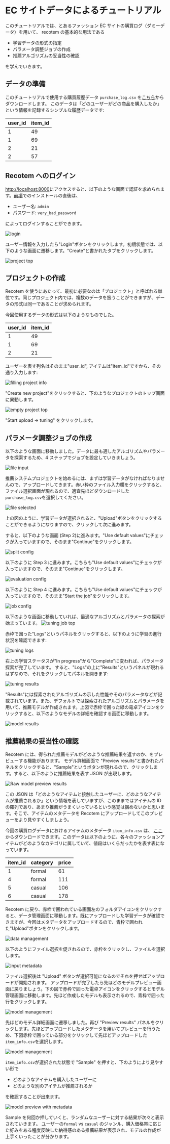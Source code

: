 # EC サイトデータによるチュートリアル

このチュートリアルでは、とあるファッション EC サイトの購買ログ（ダミーデータ）を用いて、
recotem の基本的な用法である

- 学習データの形式の指定
- パラメータ調整ジョブの作成
- 推薦アルゴリズムの妥当性の確認

を学んでいきます。

## データの準備

このチュートリアルで使用する購買履歴データ `purchase_log.csv` を<a href="https://raw.githubusercontent.com/codelibs/recotem/refs/tags/v1.0.0/frontend/e2e/test_data/purchase_log.csv" download="purchase_log.csv" >こちら</a>からダウンロードします。 このデータは「どのユーザーがどの商品を購入したか」という情報を記録するシンプルな履歴データです:

| user_id | item_id |
| ------- | ------- |
| 1       | 49      |
| 1       | 69      |
| 2       | 21      |
| 2       | 57      |

## Recotem へのログイン

[http://localhost:8000](http://localhost:8000)にアクセスすると、以下のような画面で認証を求められます。[前項](./installation)でのインストールの直後は、

- ユーザー名: `admin`
- パスワード: `very_bad_password`

によってログインすることができます。

![login](../../../guide/tutorial/1.input-login-info.png)

ユーザー情報を入力したら"Login"ボタンをクリックします。初期状態では、以下のような画面に遷移します。"Create"と書かれたタブをクリックします。

![project top](../../../guide/tutorial/2.project-top.png)

## プロジェクトの作成

Recotem を使うにあたって、最初に必要なのは「プロジェクト」と呼ばれる単位です。同じプロジェクト内では、複数のデータを扱うことができますが、データの形式は同一であることが求められます。

今回使用するデータの形式は以下のようなものでした。

| user_id | item_id |
| ------- | ------- |
| 1       | 49      |
| 1       | 69      |
| 2       | 21      |

ユーザーを表す列名はそのまま"user_id", アイテムは"item_id"ですから、その通り入力します:

![filling project info](../../../guide/tutorial/3.fill-project-info.png)

"Create new project"をクリックすると、下のようなプロジェクトのトップ画面に異動します。

![empty project top](../../../guide/tutorial/4.empty-project-top.png)

"Start upload -> tuning" をクリックします。

## パラメータ調整ジョブの作成

以下のような画面に移動しました。データに最も適したアルゴリズムやパラメータを探索するため、4 ステップでジョブを設定していきましょう。

![file input](../../../guide/tutorial/5.file-input.png)

推薦システムプロジェクトを始めるには、まずは学習データがなければなりませんので、アップロードしてきます。赤い枠のファイル入力欄をクリックすると、ファイル選択画面が現れるので、適宜先ほどダウンロードした`purchase_log.csv`を選択してください。

![file selected](../../../guide/tutorial/6.file-selection-done.png)

上の図のように、学習データが選択されると、"Upload"ボタンをクリックすることができるようになりますので、クリックして次に進みます。

すると、以下のような画面 (Step 2)に進みます。"Use default values"にチェックが入っていますので、そのまま"Continue"をクリックします。

![split config](../../../guide/tutorial/7.split-config.png)

以下のように Step 3 に進みます。こちらも"Use default values"にチェックが入っていますので、そのまま"Continue"をクリックします。

![evaluation config](../../../guide/tutorial/8.evaluation-config.png)

以下のように Step 4 に進みます。こちらも"Use default values"にチェックが入っていますので、そのまま"Start the job"をクリックします。

![job config](../../../guide/tutorial/9.job-config.png)

以下のような画面に移動していれば、最適なアルゴリズムとパラメータの探索が始まっています。
![tuning job top](../../../guide/tutorial/10.tuning-job.png)

赤枠で囲った"Logs"というパネルをクリックすると、以下のように学習の進行状況を確認できます:

![tuning logs](../../../guide/tutorial/11.tuning-logs.png)

右上の学習ステータスが"In progress"から"Complete"に変われば、パラメータ探索が完了しています。
すると、"Logs"の上に"Results"というパネルが現れるはずなので、それをクリックしてパネルを開きます:

![tuning results](../../../guide/tutorial/12.tuning-results.png)

"Results"には探索されたアルゴリズムの示した性能やそのパラメータなどが記載されています。また、デフォルトでは探索されたアルゴリズムとパラメータを用いて、推薦モデルが作成されます。上図で赤枠で囲った緑の電卓アイコンをクリックすると、以下のようなモデルの詳細を確認する画面に移動します。

![model results](../../../guide/tutorial/13.model-results.png)

## 推薦結果の妥当性の確認

Recotem には、得られた推薦モデルがどのような推薦結果を返すのか、をプレビューする機能があります。
モデル詳細画面で "Preview results"と書かれたパネルをクリックすると、"Sample"というボタンが現れるので、クリックします。すると、以下のように推薦結果を表す JSON が出現します。

![Raw model preview results](../../../guide/tutorial/14.model-results-preview.png)

この JSON は「どのようなアイテムと接触したユーザーに、どのようなアイテムが推薦されるか」という情報を表していますが、このままではアイテムの ID の羅列であり、あまり推薦がうまくいっているという感覚は掴めないかと思います。そこで、アイテムのメタデータを Recotem にアップロードしてこのプレビューをより見やすくしましょう。

今回の購買ログデータにおけるアイテムのメタデータ `item_info.csv` は、 [ここ](https://github.com/codelibs/recotem/releases/download/v0.1.0.alpha4/item_info.csv)からダウンロードできます。このデータは以下のように、各々のファッションアイテムがどのようなカテゴリに属していて、値段はいくらだったかを表す表になっています。

| item_id | category | price |
| ------- | -------- | ----- |
| 1       | formal   | 61    |
| 4       | formal   | 111   |
| 5       | casual   | 106   |
| 6       | casual   | 178   |

Recotem に戻り、赤枠で囲われている画面左のフォルダアイコンをクリックすると、データ管理画面に移動します。既にアップロードした学習データが確認できますが、今回はメタデータをアップロードするので、青枠で囲われた"Upload"ボタンをクリックします。

![data management](../../../guide/tutorial/15.item-metadata-upload.png)

以下のようにファイル選択を促されるので、赤枠をクリックし、ファイルを選択します。

![input metadata](../../../guide/tutorial/16.item-metadata-file-input.png)

ファイル選択後は "Upload" ボタンが選択可能になるのでそれを押せばアップロードが開始されます。
アップロードが完了したら先ほどのモデルプレビュー画面に戻りましょう。下の図で赤枠で囲った電卓アイコンをクリックするとモデル管理画面に移動します。先ほど作成したモデルも表示されるので、青枠で囲った行をクリックします。

![model management](../../../guide/tutorial/17.model-selection.png)

先ほどのモデル詳細画面に遷移しました。再び "Preview results" パネルをクリックします。先ほどアップロードしたメタデータを用いてプレビューを行うため、下図赤枠で囲っている部分をクリックして先ほどアップロードした`item_info.csv`を選択します。

![model management](../../../guide/tutorial/18.item-metadata-selection.png)

`item_info.csv`が選択された状態で "Sample" を押すと、下のようにより見やすい形で

- どのようなアイテムを購入したユーザーに
- どのような別のアイテムが推薦されるか

を確認することが出来ます。

![model preview with metadata](../../../guide/tutorial/19.sample-with-metadata.png)

Sample を何回か押していくと、ランダムなユーザーに対する結果が次々と表示されていきます。
ユーザーの`formal` vs `casual` のジャンル、購入価格帯に応じた好みをある程度反映した納得感のある推薦結果が表示され、モデルの作成が上手くいったことが分かります。
